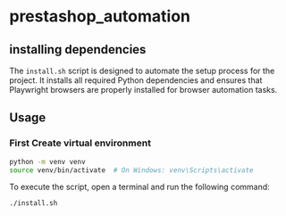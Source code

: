 # prestashop_automation

## installing dependencies
The `install.sh` script is designed to automate the setup process for the project. It installs all required Python dependencies and ensures that Playwright browsers are properly installed for browser automation tasks.

## Usage
### First Create virtual environment
```bash
python -m venv venv
source venv/bin/activate  # On Windows: venv\Scripts\activate
```
To execute the script, open a terminal and run the following command:

```bash  
./install.sh
```